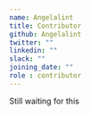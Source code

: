 ```yaml
---
name: Angelalint
title: Contributor
github: Angelalint
twitter: ""
linkedin: ""
slack: ""
joining_date: ""
role : contributor
---
```


Still waiting for this
